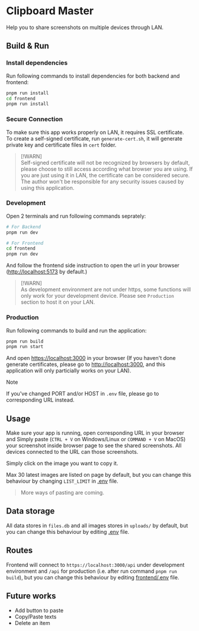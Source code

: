 # Clipboard Master
Help you to share screenshots on multiple devices through LAN.

## Build & Run

### Install dependencies
Run following commands to install dependencies for both backend and frontend:

```sh
pnpm run install
cd frontend
pnpm run install
```

### Secure Connection
To make sure this app works properly on LAN, it requires SSL certificate.  
To create a self-signed certificate, run `generate-cert.sh`, it will generate private key and certificate files in `cert` folder.

> [!WARN]  
> Self-signed certificate will not be recognized by browsers by default, please choose to still access according what browser you are using. If you are just using it in LAN, the certificate can be considered secure. The author won't be responsible for any security issues caused by using this application.

### Development
Open 2 terminals and run following commands seprately:
```sh
# For Backend
pnpm run dev
```

```sh
# For Frontend
cd frontend
pnpm run dev
```

And follow the frontend side instruction to open the url in your browser ([http://localhost:5173](http://localhost:5173) by default.)

> [!WARN]  
> As development environment are not under https, some functions will only work for your development device. Please see `Production` section to host it on your LAN.

### Production
Run following commands to build and run the application:
```sh
pnpm run build
pnpm run start
```

And open [https://localhost:3000](https://localhost:3000) in your browser (If you haven't done generate certificates, please go to [http://localhost:3000](http://localhost:3000), and this application will only particially works on your LAN).

> [!NOTE]  
> If you've changed PORT and/or HOST in `.env` file, please go to corresponding URL instead.

## Usage

Make sure your app is running, open corresponding URL in your browser and Simply paste (`CTRL + V` on Windows/Linux or `COMMAND + V` on MacOS) your screenshot inside browser page to see the shared screenshots. All devices connected to the URL can those screenshots. 

Simply click on the image you want to copy it.

Max 30 latest images are listed on page by default, but you can change this behaviour by changing `LIST_LIMIT` in [.env](./.env) file.

> More ways of pasting are coming.

## Data storage
All data stores in `files.db` and all images stores in `uploads/` by default, but you can change this behaviour by editing [.env](./.env) file.

## Routes
Frontend will connect to `https://localhost:3000/api` under development environment and `/api` for production (i.e. after run command `pnpm run build`), but you can change this behaviour by editing [frontend/.env](./frontend/.env) file.

## Future works
* Add button to paste
* Copy/Paste texts
* Delete an item